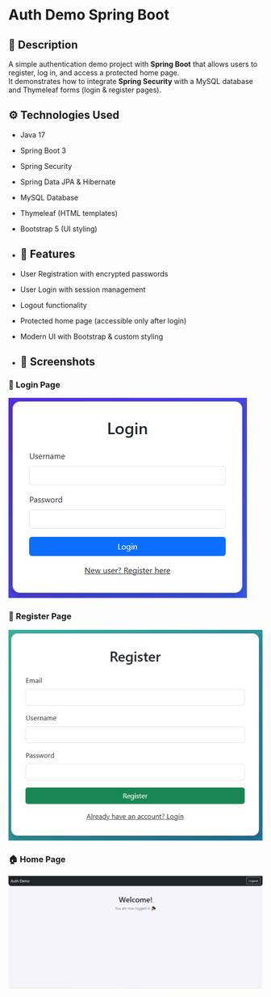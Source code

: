 # Auth Demo Spring Boot

## 📌 Description
A simple authentication demo project with **Spring Boot** that allows users to register, log in, and access a protected home page.  
It demonstrates how to integrate **Spring Security** with a MySQL database and Thymeleaf forms (login & register pages).

## ⚙️ Technologies Used
- Java 17  
- Spring Boot 3  
- Spring Security  
- Spring Data JPA & Hibernate  
- MySQL Database  
- Thymeleaf (HTML templates)  
- Bootstrap 5 (UI styling)

- ## 🚀 Features
- User Registration with encrypted passwords  
- User Login with session management  
- Logout functionality  
- Protected home page (accessible only after login)  
- Modern UI with Bootstrap & custom styling

- ## 📸 Screenshots
### 🔑 Login Page
![Login](./screenshots/login.png)

### 📝 Register Page
![Register](./screenshots/register.png)

### 🏠 Home Page
![Home](./screenshots/home.png)

